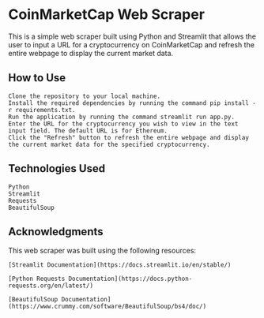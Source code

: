 # CoinMarketCap Web Scraper

This is a simple web scraper built using Python and Streamlit that allows the user to input a URL for a cryptocurrency on CoinMarketCap and refresh the entire webpage to display the current market data.
## How to Use

    Clone the repository to your local machine.
    Install the required dependencies by running the command pip install -r requirements.txt.
    Run the application by running the command streamlit run app.py.
    Enter the URL for the cryptocurrency you wish to view in the text input field. The default URL is for Ethereum.
    Click the "Refresh" button to refresh the entire webpage and display the current market data for the specified cryptocurrency.

## Technologies Used

    Python
    Streamlit
    Requests
    BeautifulSoup

## Acknowledgments

This web scraper was built using the following resources:

    [Streamlit Documentation](https://docs.streamlit.io/en/stable/)
    
    [Python Requests Documentation](https://docs.python-requests.org/en/latest/)
    
    [BeautifulSoup Documentation](https://www.crummy.com/software/BeautifulSoup/bs4/doc/)
